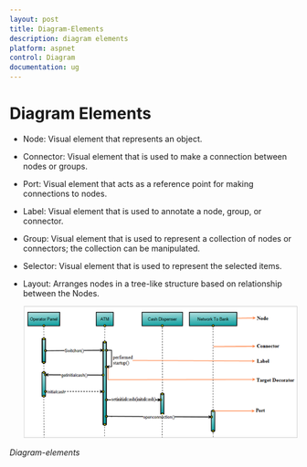 ```yaml
---
layout: post
title: Diagram-Elements
description: diagram elements
platform: aspnet
control: Diagram
documentation: ug
---
```


# Diagram Elements

* Node: Visual element that represents an object.
* Connector: Visual element that is used to make a connection between nodes or groups.
* Port: Visual element that acts as a reference point for making connections to nodes.
* Label: Visual element that is used to annotate a node, group, or connector.
* Group: Visual element that is used to represent a collection of nodes or connectors; the collection can be manipulated.
* Selector: Visual element that is used to represent the selected items.
* Layout: Arranges nodes in a tree-like structure based on relationship between the Nodes.

  ![C:/Users/labuser/Desktop/a.png](Diagram-Elements_images/Diagram-Elements_img1.png) 

_Diagram-elements_

